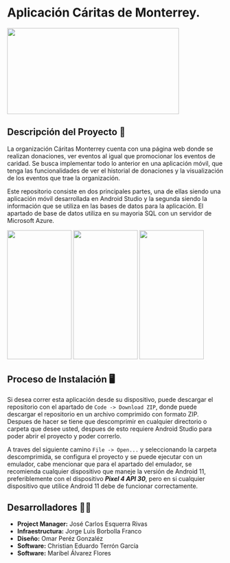 # Aplicación Cáritas de Monterrey.
<img src="https://nuevoamanecer.edu.mx/wp-content/uploads/2017/02/CARITASMTY.jpg" width="400" height="200">

## Descripción del Proyecto :iphone:
La organización Cáritas Monterrey cuenta con una página web donde se realizan donaciones, ver eventos al igual que promocionar los eventos de caridad. Se busca implementar todo lo anterior en una aplicación móvil, que tenga las funcionalidades de ver el historial de donaciones y la visualización de los eventos que trae la organización.

Este repositorio consiste en dos principales partes, una de ellas siendo una aplicación móvil desarrollada en Android Studio y la segunda siendo la información que se utiliza en las bases de datos para la aplicación. El apartado de base de datos utiliza en su mayoria SQL con un servidor de Microsoft Azure. 

<img src="https://i.ibb.co/Lnx0VSk/PH1.png" width="150" height="300"> <img src="https://i.ibb.co/hX3V8zR/PH2.png" width="150" height="300"> <img src="https://i.ibb.co/LYC4ryd/PH3.png" width="150" height="300">

## Proceso de Instalación :desktop_computer:
Si desea correr esta aplicación desde su dispositivo, puede descargar el repositorio con el apartado de `Code -> Download ZIP`, donde puede descargar el repositorio en un archivo comprimido con formato ZIP. Despues de hacer se tiene que descomprimir en cualquier directorio o carpeta que desee usted, despues de esto requiere Android Studio para poder abrir el proyecto y poder correrlo. 

A traves del siguiente camino `File -> Open...` y seleccionando la carpeta descomprimida, se configura el proyecto y se puede ejecutar con un emulador, cabe mencionar que para el apartado del emulador, se recomienda cualquier dispositivo que maneje la versión de Android 11, preferiblemente con el dispositivo ***Pixel 4 API 30***, pero en si cualquier dispositivo que utilice Android 11 debe de funcionar correctamente.

## Desarrolladores :man_technologist:	
- **Project Manager:** José Carlos Esquerra Rivas
- **Infraestructura:** Jorge Luis Borbolla Franco
- **Diseño:** Omar Peréz Gonzaléz
- **Software:** Christian Eduardo Terrón García
- **Software:** Maribel Álvarez Flores
